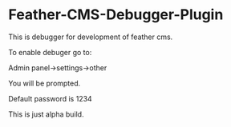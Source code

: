 # Feather-CMS-Debugger-Plugin

This is debugger for development of feather cms.

To enable debuger go to:

Admin panel->settings->other

You will be prompted.

Default password is 1234

This is just alpha build.
